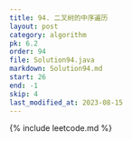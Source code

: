 ```yaml
---
title: 94. 二叉树的中序遍历
layout: post
category: algorithm
pk: 6.2
order: 94
file: Solution94.java
markdown: Solution94.md
start: 26
end: -1
skip: 4
last_modified_at: 2023-08-15
---
```


{% include leetcode.md %}